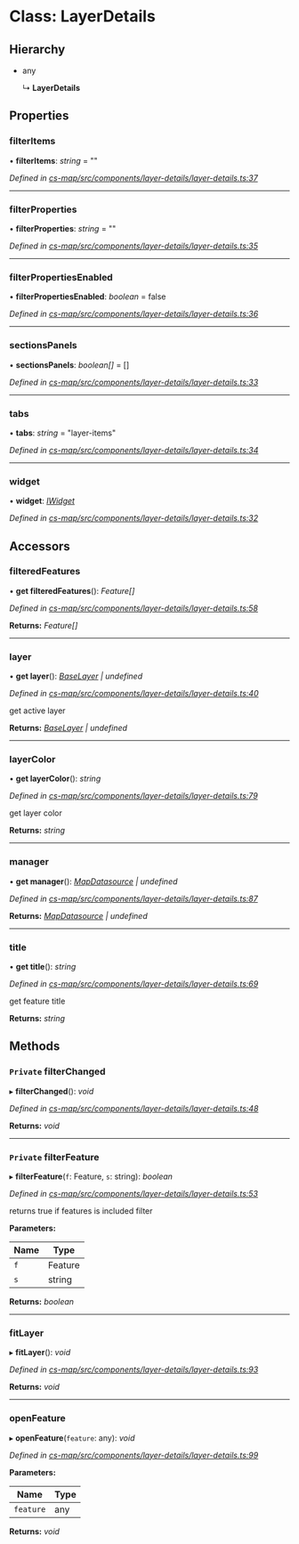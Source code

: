 # Class: LayerDetails

## Hierarchy

* any

  ↳ **LayerDetails**

## Properties

###  filterItems

• **filterItems**: *string* = ""

*Defined in [cs-map/src/components/layer-details/layer-details.ts:37](https://github.com/TNOCS/csnext/blob/38d1409e/packages/cs-map/src/components/layer-details/layer-details.ts#L37)*

___

###  filterProperties

• **filterProperties**: *string* = ""

*Defined in [cs-map/src/components/layer-details/layer-details.ts:35](https://github.com/TNOCS/csnext/blob/38d1409e/packages/cs-map/src/components/layer-details/layer-details.ts#L35)*

___

###  filterPropertiesEnabled

• **filterPropertiesEnabled**: *boolean* = false

*Defined in [cs-map/src/components/layer-details/layer-details.ts:36](https://github.com/TNOCS/csnext/blob/38d1409e/packages/cs-map/src/components/layer-details/layer-details.ts#L36)*

___

###  sectionsPanels

• **sectionsPanels**: *boolean[]* =  []

*Defined in [cs-map/src/components/layer-details/layer-details.ts:33](https://github.com/TNOCS/csnext/blob/38d1409e/packages/cs-map/src/components/layer-details/layer-details.ts#L33)*

___

###  tabs

• **tabs**: *string* = "layer-items"

*Defined in [cs-map/src/components/layer-details/layer-details.ts:34](https://github.com/TNOCS/csnext/blob/38d1409e/packages/cs-map/src/components/layer-details/layer-details.ts#L34)*

___

###  widget

• **widget**: *[IWidget](../interfaces/_cs_core_src_widget_widget_.iwidget.md)*

*Defined in [cs-map/src/components/layer-details/layer-details.ts:32](https://github.com/TNOCS/csnext/blob/38d1409e/packages/cs-map/src/components/layer-details/layer-details.ts#L32)*

## Accessors

###  filteredFeatures

• **get filteredFeatures**(): *Feature[]*

*Defined in [cs-map/src/components/layer-details/layer-details.ts:58](https://github.com/TNOCS/csnext/blob/38d1409e/packages/cs-map/src/components/layer-details/layer-details.ts#L58)*

**Returns:** *Feature[]*

___

###  layer

• **get layer**(): *[BaseLayer](_cs_map_src_layers_base_layer_.baselayer.md) | undefined*

*Defined in [cs-map/src/components/layer-details/layer-details.ts:40](https://github.com/TNOCS/csnext/blob/38d1409e/packages/cs-map/src/components/layer-details/layer-details.ts#L40)*

get active layer

**Returns:** *[BaseLayer](_cs_map_src_layers_base_layer_.baselayer.md) | undefined*

___

###  layerColor

• **get layerColor**(): *string*

*Defined in [cs-map/src/components/layer-details/layer-details.ts:79](https://github.com/TNOCS/csnext/blob/38d1409e/packages/cs-map/src/components/layer-details/layer-details.ts#L79)*

get layer color

**Returns:** *string*

___

###  manager

• **get manager**(): *[MapDatasource](_cs_map_src_datasources_map_datasource_.mapdatasource.md) | undefined*

*Defined in [cs-map/src/components/layer-details/layer-details.ts:87](https://github.com/TNOCS/csnext/blob/38d1409e/packages/cs-map/src/components/layer-details/layer-details.ts#L87)*

**Returns:** *[MapDatasource](_cs_map_src_datasources_map_datasource_.mapdatasource.md) | undefined*

___

###  title

• **get title**(): *string*

*Defined in [cs-map/src/components/layer-details/layer-details.ts:69](https://github.com/TNOCS/csnext/blob/38d1409e/packages/cs-map/src/components/layer-details/layer-details.ts#L69)*

get feature title

**Returns:** *string*

## Methods

### `Private` filterChanged

▸ **filterChanged**(): *void*

*Defined in [cs-map/src/components/layer-details/layer-details.ts:48](https://github.com/TNOCS/csnext/blob/38d1409e/packages/cs-map/src/components/layer-details/layer-details.ts#L48)*

**Returns:** *void*

___

### `Private` filterFeature

▸ **filterFeature**(`f`: Feature, `s`: string): *boolean*

*Defined in [cs-map/src/components/layer-details/layer-details.ts:53](https://github.com/TNOCS/csnext/blob/38d1409e/packages/cs-map/src/components/layer-details/layer-details.ts#L53)*

returns true if features is included filter

**Parameters:**

Name | Type |
------ | ------ |
`f` | Feature |
`s` | string |

**Returns:** *boolean*

___

###  fitLayer

▸ **fitLayer**(): *void*

*Defined in [cs-map/src/components/layer-details/layer-details.ts:93](https://github.com/TNOCS/csnext/blob/38d1409e/packages/cs-map/src/components/layer-details/layer-details.ts#L93)*

**Returns:** *void*

___

###  openFeature

▸ **openFeature**(`feature`: any): *void*

*Defined in [cs-map/src/components/layer-details/layer-details.ts:99](https://github.com/TNOCS/csnext/blob/38d1409e/packages/cs-map/src/components/layer-details/layer-details.ts#L99)*

**Parameters:**

Name | Type |
------ | ------ |
`feature` | any |

**Returns:** *void*
